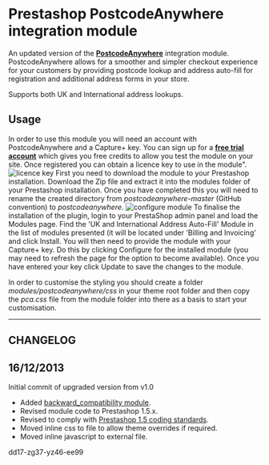 Prestashop PostcodeAnywhere integration module
==============================================

An updated version of the [**PostcodeAnywhere**](https://www.postcodeanywhere.co.uk/partners/indiv73276.aspx) integration module. PostcodeAnywhere allows for a smoother and simpler checkout experience for your customers by providing postcode lookup and address auto-fill for registration and additional address forms in your store.

Supports both UK and International address lookups.

Usage
-------

In order to use this module you will need an account with PostcodeAnywhere and a Capture+ key. You can sign up for a [**free trial account**](https://www.postcodeanywhere.co.uk/partners/indiv73276.aspx) which gives you free credits to allow you test the module on your site. Once registered you can obtain a licence key to use in the module".
![licence key][1]
First you need to download the module to your Prestashop installation. Download the Zip file and extract it into the modules folder of your Prestashop installation. Once you have completed this you will need to rename the created directory from *postcodeanywhere-master* (GitHub convention) to *postcodeanywhere*.
![configure module][2]
To finalise the installation of the plugin, login to your PrestaShop admin panel and load the Modules page. Find the 'UK and International Address Auto-Fill' Module in the list of modules presented (it will be located under 'Billing and Invoicing' and click Install. You will then need to provide the module with your Capture+ key. Do this by clicking Configure for the installed module (you may need to refresh the page for the option to become available). Once you have entered your key click Update to save the changes to the module.

In order to customise the styling you should create a folder *modules/postcodeanywhere/css* in your theme root folder and then copy the *pca.css* file from the module folder into there as a basis to start your customisation. 

___

CHANGELOG
-------------

16/12/2013
-------------

Initial commit of upgraded version from v1.0

- Added [backward_compatibility module](https://github.com/PrestaShop/PrestaShop-backward_compatibility).
- Revised module code to Prestashop 1.5.x.
- Revised to comply with [Prestashop 1.5 coding standards](http://doc.prestashop.com/display/PS15/Coding+Standards).
- Moved inline css to file to allow theme overrides if required.
- Moved inline javascript to external file.

[1]: http://www.ecartserviceclients.co.uk/img/key.jpg "PostcodeAnywhere dashboard"
[2]: http://www.ecartserviceclients.co.uk/img/configure-module.jpg "Prestashop module configuration"

dd17-zg37-yz46-ee99